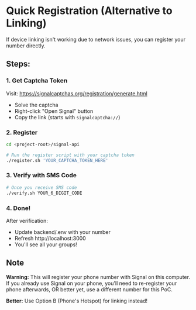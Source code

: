 # Quick Registration (Alternative to Linking)

If device linking isn't working due to network issues, you can register your number directly.

## Steps:

### 1. Get Captcha Token

Visit: https://signalcaptchas.org/registration/generate.html

- Solve the captcha
- Right-click "Open Signal" button
- Copy the link (starts with `signalcaptcha://`)

### 2. Register

```bash
cd <project-root>/signal-api

# Run the register script with your captcha token
./register.sh 'YOUR_CAPTCHA_TOKEN_HERE'
```

### 3. Verify with SMS Code

```bash
# Once you receive SMS code
./verify.sh YOUR_6_DIGIT_CODE
```

### 4. Done!

After verification:
- Update backend/.env with your number
- Refresh http://localhost:3000
- You'll see all your groups!

## Note

**Warning:** This will register your phone number with Signal on this computer. If you already use Signal on your phone, you'll need to re-register your phone afterwards, OR better yet, use a different number for this PoC.

**Better:** Use Option B (Phone's Hotspot) for linking instead!

